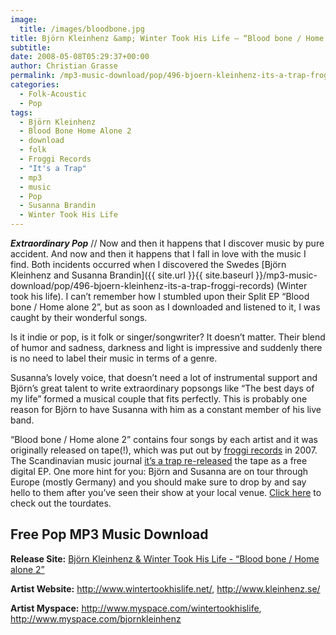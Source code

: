 ```yaml
---
image:
  title: /images/bloodbone.jpg
title: Björn Kleinhenz &amp; Winter Took His Life – “Blood bone / Home alone 2” (it's a trap / froggi records)
subtitle: 
date: 2008-05-08T05:29:37+00:00
author: Christian Grasse
permalink: /mp3-music-download/pop/496-bjoern-kleinhenz-its-a-trap-froggi-records
categories:
  - Folk-Acoustic
  - Pop
tags:
  - Björn Kleinhenz
  - Blood Bone Home Alone 2
  - download
  - folk
  - Froggi Records
  - "It's a Trap"
  - mp3
  - music
  - Pop
  - Susanna Brandin
  - Winter Took His Life
---
```

***Extraordinary Pop*** // Now and then it happens that I discover music by pure accident. And now and then it happens that I fall in love with the music I find. Both incidents occurred when I discovered the Swedes [Björn Kleinhenz and Susanna Brandin]({{ site.url }}{{ site.baseurl }}/mp3-music-download/pop/496-bjoern-kleinhenz-its-a-trap-froggi-records) (Winter took his life). I can’t remember how I stumbled upon their Split EP “Blood bone / Home alone 2”, but as soon as I downloaded and listened to it, I was caught by their wonderful songs. <!--more-->

Is it indie or pop, is it folk or singer/songwriter? It doesn’t matter. Their blend of humor and sadness, darkness and light is impressive and suddenly there is no need to label their music in terms of a genre.

Susanna’s lovely voice, that doesn’t need a lot of instrumental support and Björn’s great talent to write extraordinary popsongs like “The best days of my life” formed a musical couple that fits perfectly. This is probably one reason for Björn to have Susanna with him as a constant member of his live band.

“Blood bone / Home alone 2” contains four songs by each artist and it was originally released on tape(!), which was put out by [froggi records](http://www.froggirecords.de/) in 2007. The Scandinavian music journal [it’s a trap re-released](http://itsatrap.com/label.php?show=iatmp3009) the tape as a free digital EP. One more hint for you: Björn and Susanna are on tour through Europe (mostly Germany) and you should make sure to drop by and say hello to them after you’ve seen their show at your local venue. [Click here](http://www.voidfaith.net/band/kleinhenz2/shows.php) to check out the tourdates.

## Free Pop MP3 Music Download

**Release Site:** [Björn Kleinhenz & Winter Took His Life - “Blood bone / Home alone 2”](http://itsatrap.com/label.php?show=iatmp3009)
  
**Artist Website:** <http://www.wintertookhislife.net/>, <http://www.kleinhenz.se/>
  
**Artist Myspace:** <http://www.myspace.com/wintertookhislife>, <http://www.myspace.com/bjornkleinhenz>